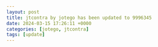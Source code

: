 ```yaml
---
layout: post
title: jtcontra by jotego has been updated to 9996345
date: 2024-03-15 17:26:11 +0000
categories: [jotego, jtcontra]
tags: [update]
---
```


